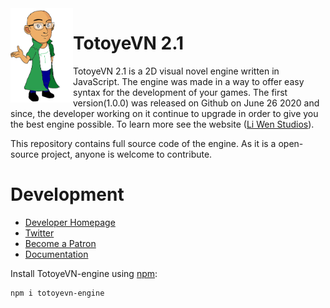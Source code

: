 <!--![TotoyeVN.js](https://raw.github.com/LiWen780/TotoyeVN-engine/master/TVN_logo.png)-->
<img align="left" src="TVN_logo.png" width="100px"/>
<h1>TotoyeVN 2.1</h1>

TotoyeVN 2.1 is a 2D visual novel engine written in JavaScript. The engine was made in a way to offer easy syntax for the development of your games. The first version(1.0.0) was released on Github on June 26 2020 and since, the developer working on it continue to upgrade in order to give you the best engine possible. To learn more see the website ([Li Wen Studios](http://liwenstudios.fun/TotoyeVN.php)).

This repository contains full source code of the engine. As it is a open-source project, anyone is welcome to contribute.

# Development

* [Developer Homepage](http://liwenstudios.fun)
* [Twitter](https://twitter.com/liwenstudios)
* [Become a Patron](https://www.patreon.com/liwenstudios)
* [Documentation](http://liwenstudios.fun/TotoyeVN.php)

Install TotoyeVN-engine using [npm](https://www.npmjs.com/package/totoyevn-engine):

	npm i totoyevn-engine
									

	
